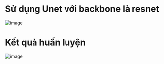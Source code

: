 # Sử dụng Unet với backbone là resnet
![image](https://github.com/NguyenQuocKhanh0/Polyp_Semantic_Segmentation/assets/108500182/e7ede356-337f-45cd-bac9-0b4d96de0561)
# Kết quả huấn luyện
![image](https://github.com/NguyenQuocKhanh0/Polyp_Semantic_Segmentation/assets/108500182/baec26e2-d038-44e9-9b74-c930b446e2a3)
